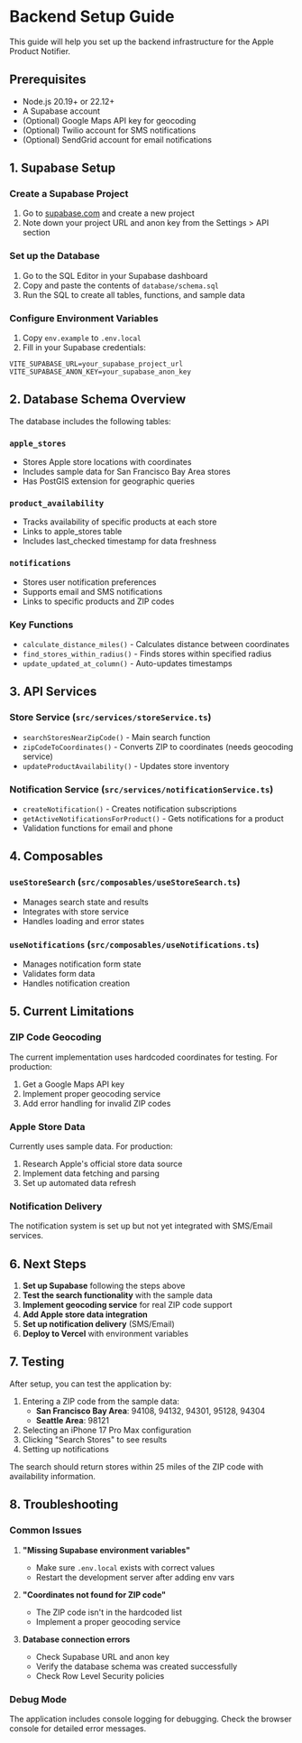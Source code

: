 # Backend Setup Guide

This guide will help you set up the backend infrastructure for the Apple Product Notifier.

## Prerequisites

- Node.js 20.19+ or 22.12+
- A Supabase account
- (Optional) Google Maps API key for geocoding
- (Optional) Twilio account for SMS notifications
- (Optional) SendGrid account for email notifications

## 1. Supabase Setup

### Create a Supabase Project

1. Go to [supabase.com](https://supabase.com) and create a new project
2. Note down your project URL and anon key from the Settings > API section

### Set up the Database

1. Go to the SQL Editor in your Supabase dashboard
2. Copy and paste the contents of `database/schema.sql`
3. Run the SQL to create all tables, functions, and sample data

### Configure Environment Variables

1. Copy `env.example` to `.env.local`
2. Fill in your Supabase credentials:

```env
VITE_SUPABASE_URL=your_supabase_project_url
VITE_SUPABASE_ANON_KEY=your_supabase_anon_key
```

## 2. Database Schema Overview

The database includes the following tables:

### `apple_stores`
- Stores Apple store locations with coordinates
- Includes sample data for San Francisco Bay Area stores
- Has PostGIS extension for geographic queries

### `product_availability`
- Tracks availability of specific products at each store
- Links to apple_stores table
- Includes last_checked timestamp for data freshness

### `notifications`
- Stores user notification preferences
- Supports email and SMS notifications
- Links to specific products and ZIP codes

### Key Functions

- `calculate_distance_miles()` - Calculates distance between coordinates
- `find_stores_within_radius()` - Finds stores within specified radius
- `update_updated_at_column()` - Auto-updates timestamps

## 3. API Services

### Store Service (`src/services/storeService.ts`)
- `searchStoresNearZipCode()` - Main search function
- `zipCodeToCoordinates()` - Converts ZIP to coordinates (needs geocoding service)
- `updateProductAvailability()` - Updates store inventory

### Notification Service (`src/services/notificationService.ts`)
- `createNotification()` - Creates notification subscriptions
- `getActiveNotificationsForProduct()` - Gets notifications for a product
- Validation functions for email and phone

## 4. Composables

### `useStoreSearch` (`src/composables/useStoreSearch.ts`)
- Manages search state and results
- Integrates with store service
- Handles loading and error states

### `useNotifications` (`src/composables/useNotifications.ts`)
- Manages notification form state
- Validates form data
- Handles notification creation

## 5. Current Limitations

### ZIP Code Geocoding
The current implementation uses hardcoded coordinates for testing. For production:

1. Get a Google Maps API key
2. Implement proper geocoding service
3. Add error handling for invalid ZIP codes

### Apple Store Data
Currently uses sample data. For production:

1. Research Apple's official store data source
2. Implement data fetching and parsing
3. Set up automated data refresh

### Notification Delivery
The notification system is set up but not yet integrated with SMS/Email services.

## 6. Next Steps

1. **Set up Supabase** following the steps above
2. **Test the search functionality** with the sample data
3. **Implement geocoding service** for real ZIP code support
4. **Add Apple store data integration**
5. **Set up notification delivery** (SMS/Email)
6. **Deploy to Vercel** with environment variables

## 7. Testing

After setup, you can test the application by:

1. Entering a ZIP code from the sample data:
   - **San Francisco Bay Area**: 94108, 94132, 94301, 95128, 94304
   - **Seattle Area**: 98121
2. Selecting an iPhone 17 Pro Max configuration
3. Clicking "Search Stores" to see results
4. Setting up notifications

The search should return stores within 25 miles of the ZIP code with availability information.

## 8. Troubleshooting

### Common Issues

1. **"Missing Supabase environment variables"**
   - Make sure `.env.local` exists with correct values
   - Restart the development server after adding env vars

2. **"Coordinates not found for ZIP code"**
   - The ZIP code isn't in the hardcoded list
   - Implement a proper geocoding service

3. **Database connection errors**
   - Check Supabase URL and anon key
   - Verify the database schema was created successfully
   - Check Row Level Security policies

### Debug Mode

The application includes console logging for debugging. Check the browser console for detailed error messages.
